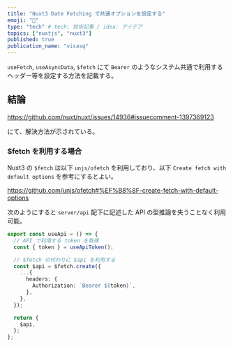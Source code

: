```yaml
---
title: "Nuxt3 Date Fetching で共通オプションを設定する"
emoji: "📝"
type: "tech" # tech: 技術記事 / idea: アイデア
topics: ["nuxtjs", "nuxt3"]
published: true
publication_name: "visasq"
---
```


`useFetch`, `useAsyncData`, `$fetch` にて `Bearer` のようなシステム共通で利用するヘッダー等を設定する方法を記載する。

## 結論

https://github.com/nuxt/nuxt/issues/14936#issuecomment-1397369123

にて、解決方法が示されている。

### $fetch を利用する場合

Nuxt3 の `$fetch` は以下 `unjs/ofetch` を利用しており、以下 `Create fetch with default options` を参考にするとよい。

https://github.com/unjs/ofetch#%EF%B8%8F-create-fetch-with-default-options

次のようにすると `server/api` 配下に記述した API の型推論を失うことなく利用可能。

```ts:composables/api.ts
export const useApi = () => {
  // API で利用する token を取得
  const { token } = useApiToken();

  // $fetch の代わりに $api を利用する
  const $api = $fetch.create({
    ...{
      headers: {
        Authorization: `Bearer ${token}`,
      },
    },
  });

  return {
    $api,
  };
};
```
